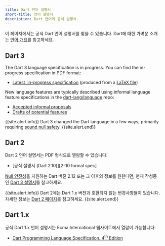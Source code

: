 ```yaml
---
title: Dart 언어 설명서
short-title: 언어 설명서
description: Dart 언어의 공식 설명서.
---
```


이 페이지에서는 공식 Dart 언어 설명서를 찾을 수 있습니다.
Dart에 대한 가벼운 소개는
[언어 개요](/language)를 참고하세요.

## Dart 3

The Dart 3 language specification is in progress.
You can find the in-progress specification in PDF format:

* [Latest, in-progress specification][latest draft]
  (produced from a [LaTeX file][])

[latest draft]: https://spec.dart.dev/DartLangSpecDraft.pdf
[LaTeX file]: https://github.com/dart-lang/language/blob/main/specification/dartLangSpec.tex

New language features are typically described using
informal language feature specifications in the [dart-lang/language][] repo:

* [Accepted informal proposals][]
* [Drafts of potential features][]

[dart-lang/language]: https://github.com/dart-lang/language
[Accepted informal proposals]: https://github.com/dart-lang/language/tree/main/accepted
[Drafts of potential features]: https://github.com/dart-lang/language/tree/main/working

{{site.alert.info}}
  Dart 3 changed the Dart language in a few ways,
  primarily requiring [sound null safety](/null-safety).
{{site.alert.end}}

## Dart 2

Dart 2 언어 설명서는 PDF 형식으로 열람할 수 있습니다:

  * [공식 설명서 (Dart 2.10)][2-10 formal spec]

[2-10 공식 스펙]: /guides/language/specifications/DartLangSpec-v2.10.pdf

[Null 안전성](/null-safety)을 지원하는
Dart 버젼 2.12 또는 그 이후의 정보를 원한다면,
현재 작성중인 [Dart 3 설명서](#dart-3)를 참고하세요.

{{site.alert.info}}
  Dart 2에는 Dart 1.x 버전과 호환되지 않는 변경사항들이 있습니다.
  자세한 정보는 [Dart 2 페이지](/dart-2)를 참고하세요.
{{site.alert.end}}

## Dart 1.x

공식 Dart 1.x 언어 설명서는 Ecma International 웹사이트에서 열람이 가능합니다:

* <a href="https://www.ecma-international.org/publications-and-standards/standards/ecma-408/"
   target="_blank" rel="noopener">Dart Programming Language Specification, 4<sup>th</sup> Edition</a>
